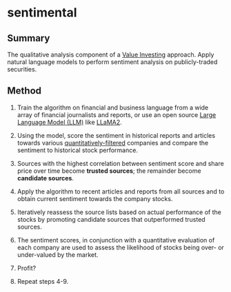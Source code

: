 # sentimental

## Summary

The qualitative analysis component of a [Value Investing](https://www.investopedia.com/terms/v/valueinvesting.asp) approach. Apply natural language models to perform sentiment analysis on publicly-traded securities.

## Method

1) Train the algorithm on financial and business language from a wide array of financial journalists and reports, or use an open source [Large Language Model (LLM)](https://www.nvidia.com/en-us/glossary/data-science/large-language-models/) like [LLaMA2](https://github.com/facebookresearch/llama).

2) Using the model, score the sentiment in historical reports and articles towards various [quantitatively-filtered](https://github.com/computerise/stonks/) companies and compare the sentiment to historical stock performance.

3) Sources with the highest correlation between sentiment score and share price over time become **trusted sources**; the remainder become **candidate sources**.

4) Apply the algorithm to recent articles and reports from all sources and to obtain current sentiment towards the company stocks.

5) Iteratively reassess the source lists based on actual performance of the stocks by promoting candidate sources that outperformed trusted sources.

6) The sentiment scores, in conjunction with a quantitative evaluation of each company are used to assess the likelihood of stocks being over- or under-valued by the market.
   
8) Profit?

9) Repeat steps 4-9.
